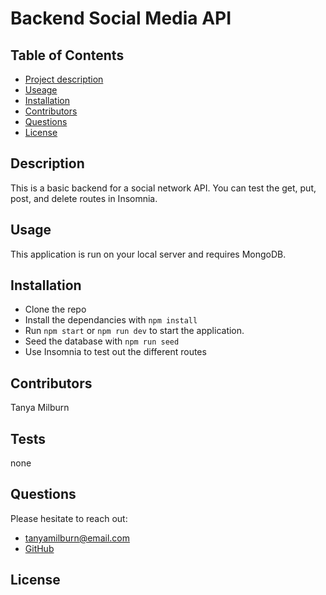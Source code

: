 # Backend Social Media API
  

  ## Table of Contents
  - [Project description](#Description)
  - [Useage](#Usage)
  - [Installation](#Installation)
  - [Contributors](#Contributors)
  - [Questions](#Questions)
  - [License](#License)

  ## Description
This is a basic backend for a social network API. You can test the get, put, post, and delete routes in Insomnia.

  ## Usage
This application is run on your local server and requires MongoDB. 


  ## Installation
  - Clone the repo
  - Install the dependancies with `npm install`
  - Run `npm start` or `npm run dev` to start the application.
  - Seed the database with `npm run seed`
  - Use Insomnia to test out the different routes

  ## Contributors
 Tanya Milburn

  ## Tests
  none

  ## Questions
  Please hesitate to reach out:
  - tanyamilburn@email.com 
  - [GitHub](https://github.com/tanyamilburn)

  ## License
    
